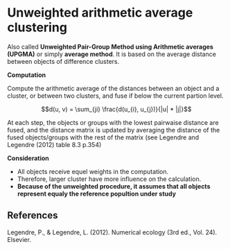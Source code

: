 # Unweighted arithmetic average clustering

Also called **Unweighted Pair-Group Method using Arithmetic averages (UPGMA)** or simply **average method**. 
It is based on the average distance between objects of difference clusters.

**Computation**

Compute the arithmetic average of the distances between an object and a cluster, or between two clusters, and fuse if below the current partion level.

$$d(u, v) = \sum_{ji} \frac{d(u_{i}, u_{j})}{|u| * |j|}$$

At each step, the objects or groups with the lowest pairwaise distance are fused, and the distance matrix is updated by averaging the distance of the fused objects/groups with the rest of the matrix (see Legendre and Legendre (2012) table 8.3 p.354)

**Consideration**
- All objects receive equel weights in the computation.
- Therefore, larger cluster have more influence on the calculation.
- **Because of the unweighted procedure, it assumes that all objects represent equaly the reference popultion under study**

## References
Legendre, P., & Legendre, L. (2012). Numerical ecology (3rd ed., Vol. 24). Elsevier.

